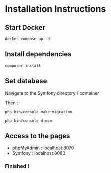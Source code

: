 # Installation Instructions

## Start Docker

```
docker compose up -d
```

## Install dependencies

```
composer install
```

## Set database

Navigate to the Symfony directory / container

Then :
```
php bin/console make:migration
```
```
php bin/console d:m:m
```

## Access to the pages

- phpMyAdmin : localhost:8070
- Symfony : localhost:8080

### Finished !
